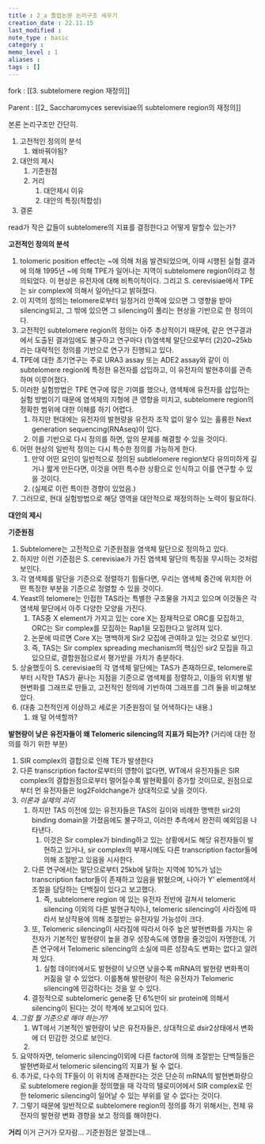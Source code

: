 ```yaml
---
title : 2_a 졸업논문 논리구조 세우기
creation_date : 22.11.15
last_modified :
note_type : basic
category :
memo_level : 1
aliases : 
tags : []
---
```


fork : [[3. subtelomere region 재정의]]

Parent : [[2_ Saccharomyces serevisiae의 subtelomere region의 재정의]]

본론 논리구조만 간단히.
1. 고전적인 정의의 분석
	1. 왜바꿔야됨?
2. 대안의 제시
	1. 기준원점
	2. 거리
		1. 대안제시 이유
		2. 대안의 특징(적합성)
3. 결론

read가 작은 값들이 subtelomere의 지표를 결정한다고 어떻게 말할수 있는가?


**고전적인 정의의 분석**
1. tolomeric position effect는 ~에 의해 처음 발견되었으며, 이때 시행된 실험 결과에 의해 1995년 ~에 의해 TPE가 일어나는 지역이 subtelomere region이라고 정의되었다. 이 현상은 유전자에 대해 비특이적이다. 그리고 S. cerevisiae에서 TPE는 sir complex에 의해서 일어난다고 밝혀졌다.
2. 이 지역의 정의는 telomere로부터 일정거리 안쪽에 있으면 그 영향을 받아 silencing되고, 그 밖에 있으면 그 silencing이 풀리는 현상을 기반으로 한 정의이다.  
3. 고전적인 subtelomere region의 정의는 아주 추상적이기 때문에, 같은 연구결과에서 도출된 결과임에도 불구하고 연구마다 (1)염색체 말단으로부터 (2)20~25kb라는 대략적인 정의를 기반으로 연구가 진행되고 있다.
4. TPE에 대한 초기연구는 주로 URA3 assay 또는 ADE2 assay와 같이 이 subtelomere region에 특정한 유전자를 삽입하고, 이 유전자의 발현추이를 관측하며 이루어졌다.
5. 이러한 실험방법은 TPE 연구에 많은 기여를 했으나, 염색체에 유전자를 삽입하는 실험 방법이기 때문에 염색체의 지형에 큰 영향을 미치고, subtelomere region의 정확한 범위에 대한 이해를 하기 어렵다.
	1. 하지만 현대에는 유전자의 발현량을 유전자 조작 없이 알수 있는 훌륭한 Next generation sequencing(RNAseq)이 있다.
	2. 이를 기반으로 다시 정의를 하면, 앞의 문제를 해결할 수 있을 것이다.
6. 어떤 현상의 일반적 정의는 다시 특수한 정의를 가능하게 한다.
	1. 만약 어떤 요인이 일반적으로 정의된 subtlelomere region보다 유의미하게 길거나 짧게 만든다면, 이것을 어떤 특수한 상황으로 인식하고 이를 연구할 수 있을 것이다. 
	2. (실제로 이런 특이한 경향이 있었음.)
7. 그러므로, 현대 실험방법으로 해당 영역을 대안적으로 재정의하는 노력이 필요하다.

**대안의 제시**

**기준원점**
1. Subtelomere는 고전적으로 기준원점을 염색체 말단으로 정의하고 있다.
2. 하지만 이런 기준점은 S. cerevisiae가 가진 염색체 말단의 특징을 무시하는 것처럼 보인다. 
3. 각 염색체를 말단을 기준으로 정렬하기 힘들다면, 우리는 염색체 중간에 위치한 어떤 특정한 부분을 기준으로 정렬할 수 있을 것이다.
4. Yeast의 telomere는 인접한 TAS라는 특별한 구조물을 가지고 있으며 이것들은 각 염색체 말단에서 아주 다양한 모양을 가진다.
	1. TAS중 X element가 가지고 있는 core X는 잠재적으로 ORC를 모집하고, ORC는 Sir complex를 모집하는 Rap1을 모집한다고 알려져 있다.
	2. 논문에 따르면 Core X는 명백하게 Sir2 모집에 관여하고 있는 것으로 보인다.
	3. 즉, TAS는 Sir complex spreading mechanism의 핵심인 sir2 모집을 하고 있으므로, 결합원점으로서 평가받을 가치가 충분하다.
5. 상술했듯이 S. cerevisiae의 각 염색체 말단에는 TAS가 존재하므로, telomere로부터 시작한 TAS가 끝나는 지점을 기준으로 염색체를 정렬하고, 이들의 위치별 발현변화를 그래프로 만들고, 고전적인 정의에 기반하여 그래프를 그려 둘을 비교해보았다.
6. (대충 고전적인게 이상하고 세로운 기준원점이 덜 어색하다는 내용.)
	1. 왜 덜 어색할까?





**발현량이 낮은 유전자들이 왜 Telomeric silencing의 지표가 되는가?** (거리에 대한 정의를 하기 위한 부분)
1. SIR complex의 결합으로 인해 TE가 발생한다
2. 다른 transcription factor로부터의 영향이 없다면, WT에서 유전자들은 SIR complex의 결합원점으로부터 멀어질수록 발현확률이 증가할 것이므로, 원점으로부터 먼 유전자들은 log2Foldchange가 상대적으로 낮을 것이다.
3. *이론과 실제의 괴리*
	1. 하지만 TAS 이전에 있는 유전자들은 TAS의 길이와 비례한 명백한 sir2의 binding domain을 가졌음에도 불구하고, 이러한 추측에서 완전히 예외임을 나타낸다.
		1. 이것은 Sir complex가 binding하고 있는 상황에서도 해당 유전자들이 발현하고 있거나, sir complex의 부재시에도 다른 transcription factor들에 의해 조절받고 있음을 시사한다.
	2. 다른 연구에서는 말단으로부터 25kb에 달하는 지역에 10%가 넘는 transcription factor들이 존재하고 있음을 밝혔으며, 나아가 Y' element에서 조절을 담당하는 단백질이 있다고 보고했다.
		1. 즉, subtelomere region 에 있는 유전자 전반에 걸쳐서 telomeric silencing 이외의 다른 발현규칙이나, telomeric silencing이 사라짐에 따라서 보상작용에 의해 조절받는 유전자일 가능성이 크다.
	3. 또, Telomeric silencing이 사라짐에 따라서 아주 높은 발현변화를 가지는 유전자가 기본적인 발현량이 높을 경우 성장속도에 영향을 줄것임이 자명한데, 기존 연구에서 Telomeric silencing의 소실에 따른 성장속도 변화는 없다고 알려져 있다.
		1. 실험 데이터에서도 발현량이 낮으면 낮을수록 mRNA의 발현량 변화폭이 커짊을 알 수 있었다. 이를통해 발현량이 적은 유전자가 Telomeric silencing에 민감하다는 것을 알 수 있다.
	4. 결정적으로 subtelomeric gene중 단 6%만이 sir protein에 의해서 silencing이 된다는 것이 학계에 보고되어 있다.
4. *그럼 뭘 기준으로 해야 하는가?*
	1. WT에서 기본적인 발현량이 낮은 유전자들은, 상대적으로 dsir2상태에서 변화에 더 민감한 것으로 보인다.
	2. 
5. 요약하자면, telomeric silencing이외에 다른 factor에 의해 조절받는 단백질들은 발현변화로서 telomeric silencing의 지표가 될 수 없다.
6. 추가로, 다수의 TF들이 이 위치에 존재한다는 것은 단순히 mRNA의 발현변화량으로 subtelomere region을 정의했을 때 각각의 텔로미어에서 SIR complex로 인한 telomeric silencing이 일어날 수 있는 부위를 알 수 없다는 것이다.
7. 그렇기 때문에 일반적으로 subtelomere region의 정의를 하기 위해서는, 전체 유전자의 발현량 변화 경향을 보고 정의를 해야한다.

**거리**
이거 근거가 모자람... 기준원점은 알겠는데...